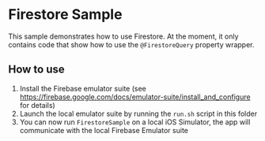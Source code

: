 # Firestore Sample

This sample demonstrates how to use Firestore. At the moment, it only contains 
code that show how to use the `@FirestoreQuery` property wrapper.

## How to use

1. Install the Firebase emulator suite (see https://firebase.google.com/docs/emulator-suite/install_and_configure for details)
2. Launch the local emulator suite by running the `run.sh` script in this folder
3. You can now run `FirestoreSample` on a local iOS Simulator, the app will communicate with the local Firebase Emulator suite
